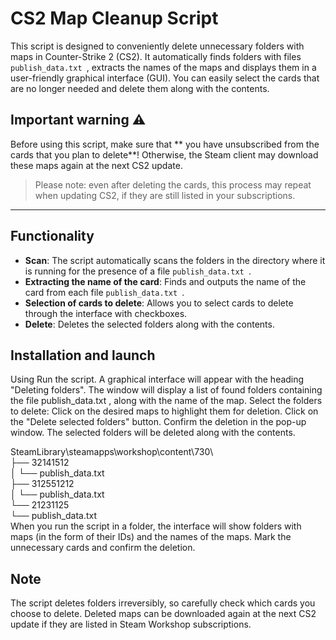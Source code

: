 # CS2 Map Cleanup Script

This script is designed to conveniently delete unnecessary folders with maps in Counter-Strike 2 (CS2). It automatically finds folders with files `publish_data.txt `, extracts the names of the maps and displays them in a user-friendly graphical interface (GUI). You can easily select the cards that are no longer needed and delete them along with the contents.

## Important warning ⚠️
Before using this script, make sure that ** you have unsubscribed from the cards that you plan to delete**! Otherwise, the Steam client may download these maps again at the next CS2 update.

> Please note: even after deleting the cards, this process may repeat when updating CS2, if they are still listed in your subscriptions.

---

## Functionality
- **Scan**: The script automatically scans the folders in the directory where it is running for the presence of a file `publish_data.txt `.
- **Extracting the name of the card**: Finds and outputs the name of the card from each file `publish_data.txt `.
- **Selection of cards to delete**: Allows you to select cards to delete through the interface with checkboxes.
- **Delete**: Deletes the selected folders along with the contents.

## Installation and launch

Using
Run the script. A graphical interface will appear with the heading "Deleting folders".
The window will display a list of found folders containing the file publish_data.txt , along with the name of the map.
Select the folders to delete:
Click on the desired maps to highlight them for deletion.
Click on the "Delete selected folders" button.
Confirm the deletion in the pop-up window. The selected folders will be deleted along with the contents.
  
SteamLibrary\steamapps\workshop\content\730\  
├── 32141512  
│   └── publish_data.txt  
├── 312551212  
│   └── publish_data.txt  
└── 21231125  
    └── publish_data.txt  
When you run the script in a folder, the interface will show folders with maps (in the form of their IDs) and the names of the maps. Mark the unnecessary cards and confirm the deletion.

## Note
The script deletes folders irreversibly, so carefully check which cards you choose to delete. Deleted maps can be downloaded again at the next CS2 update if they are listed in Steam Workshop subscriptions.